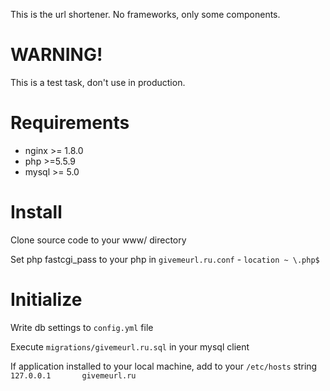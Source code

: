 This is the url shortener. No frameworks, only some components.

# WARNING!

This is a test task, don't use in production.

# Requirements

- nginx >= 1.8.0
- php >=5.5.9
- mysql >= 5.0

# Install

Clone source code to your www/ directory

Set php fastcgi_pass to your php in `givemeurl.ru.conf` - `location ~ \.php$`

# Initialize

 Write db settings to `config.yml` file

 Execute `migrations/givemeurl.ru.sql` in your mysql client

 If application installed to your local machine, add to your `/etc/hosts` string `127.0.0.1       givemeurl.ru`
